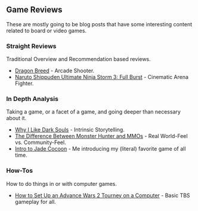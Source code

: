 ## Game Reviews

These are mostly going to be blog posts that have some interesting
content related to board or video games.

### Straight Reviews

Traditional Overview and Recommendation based reviews.

 - [Dragon Breed][db] - Arcade Shooter.
 - [Naruto Shippuden Ultimate Ninja Storm 3: Full Burst][nsuns3fb] - Cinematic Arena Fighter.

### In Depth Analysis

Taking a game, or a facet of a game, and going deeper than necessary about it.

 - [Why I Like Dark Souls][whydarksouls] - Intrinsic Storytelling.
 - [The Difference Between Monster Hunter and MMOs][mhmmo] - Real World-Feel vs. Community-Feel.
 - [Intro to Jade Cocoon][jadeintro] - Me introducing my (literal) favorite game of all time.

### How-Tos

How to do things in or with computer games.

 - [How to Set Up an Advance Wars 2 Tourney on a Computer][aw2tourney] - Basic TBS gameplay for all.

[db]: http://www.toftandtoddy.com/2014/03/28/Dragon-Breed-Is-Awesome/ " "
[nsuns3fb]: http://www.toftandtoddy.com/2014/03/31/Naruto-Shippuden-Ultimate-Ninja-Storm-3-Full-Burst/ " "
[whydarksouls]: http://www.toftandtoddy.com/2015/04/27/why-i-like-dark-souls/ " "
[mhmmo]: http://www.toftandtoddy.com/2015/05/03/hunting-monsters-offline/ " "
[jadeintro]: http://www.toftandtoddy.com/2013/09/27/Intro-to-Jade-Cocoon/ " "
[aw2tourney]: http://www.toftandtoddy.com/2014/03/24/Advance-Wars-II-Computer-Tourney/ " "

